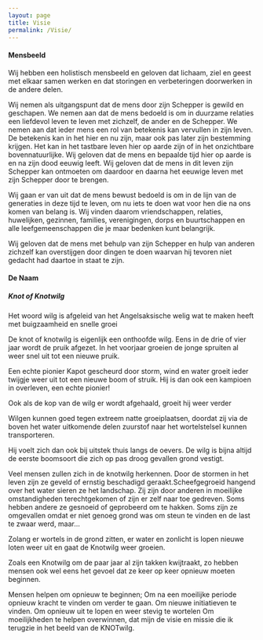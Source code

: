 ```yaml
---
layout: page
title: Visie
permalink: /Visie/
---
```


#### Mensbeeld
Wij hebben een holistisch mensbeeld en geloven dat lichaam, ziel en geest met elkaar samen werken en dat storingen en verbeteringen doorwerken in de andere delen.

Wij nemen als uitgangspunt dat de mens door zijn Schepper is gewild en geschapen. We nemen aan dat de mens bedoeld  is om in duurzame relaties een liefdevol leven te leven met zichzelf, de ander en de Schepper. We nemen aan dat ieder mens een rol van betekenis kan vervullen in zijn leven. De betekenis kan in het hier en nu zijn, maar ook pas later zijn bestemming krijgen. Het kan in het tastbare leven hier op aarde zijn of in het onzichtbare bovennatuurlijke. Wij geloven dat de mens en bepaalde tijd hier op aarde is en na zijn dood eeuwig leeft. Wij geloven dat de mens in dit leven zijn Schepper kan ontmoeten om daardoor en daarna het eeuwige leven met zijn Schepper door te brengen. 

Wij gaan er van uit dat de mens bewust bedoeld is om in de lijn van de generaties in deze tijd te leven, om nu iets te doen wat voor hen die na ons komen van belang is. Wij vinden daarom vriendschappen, relaties, huwelijken, gezinnen, families, verenigingen, dorps en buurtschappen en alle leefgemeenschappen die je maar bedenken kunt belangrijk.

Wij geloven dat de mens met behulp van zijn Schepper en hulp van anderen zichzelf kan overstijgen door dingen te doen waarvan hij tevoren niet gedacht had daartoe in staat te zijn.


#### De Naam

##### Knot of Knotwilg

Het woord wilg is afgeleid van het Angelsaksische welig wat te maken heeft met buigzaamheid en snelle groei 

De knot of knotwilg is eigenlijk een onthoofde wilg. Eens in de drie of vier jaar wordt de pruik afgezet. In het voorjaar groeien de jonge spruiten al weer snel uit tot een nieuwe pruik.	


Een echte pionier 
Kapot gescheurd door storm, wind en water groeit ieder twijgje weer uit tot een nieuwe boom of struik. Hij is dan ook een kampioen in overleven, een echte pionier! 

Ook als de kop van de wilg er wordt afgehaald, groeit hij weer verder 

Wilgen kunnen goed tegen extreem natte groeiplaatsen, doordat zij via de boven het water uitkomende delen zuurstof naar het wortelstelsel kunnen transporteren. 

Hij voelt zich dan ook bij uitstek thuis langs de oevers. De wilg is bijna altijd de eerste boomsoort die zich op pas droog gevallen grond vestigt. 

Veel mensen zullen zich in de knotwilg herkennen. 
Door de stormen in het leven zijn ze geveld of ernstig beschadigd geraakt.Scheefgegroeid hangend over het water sieren ze het landschap. Zij zijn door anderen in moeilijke omstandigheden terechtgekomen of zijn er zelf naar toe gedreven. 
Soms hebben andere ze gesnoeid of geprobeerd om te hakken. 
Soms zijn ze omgevallen omdat er niet genoeg grond was om steun te vinden en de last te zwaar werd, maar… 

Zolang er wortels in de grond zitten, er water en zonlicht is lopen nieuwe loten weer uit en gaat de Knotwilg weer groeien. 

Zoals een Knotwilg om de paar jaar al zijn takken kwijtraakt, zo hebben mensen ook wel eens het gevoel dat ze keer op keer opnieuw moeten beginnen. 

Mensen helpen om opnieuw te beginnen; 
Om na een moeilijke periode opnieuw kracht te vinden om verder te gaan. 
Om nieuwe initiatieven te vinden. 
Om opnieuw uit te lopen en weer stevig te wortelen 
Om moeilijkheden te helpen overwinnen, dat mijn de visie en missie die ik terugzie in het beeld van de KNOTwilg. 